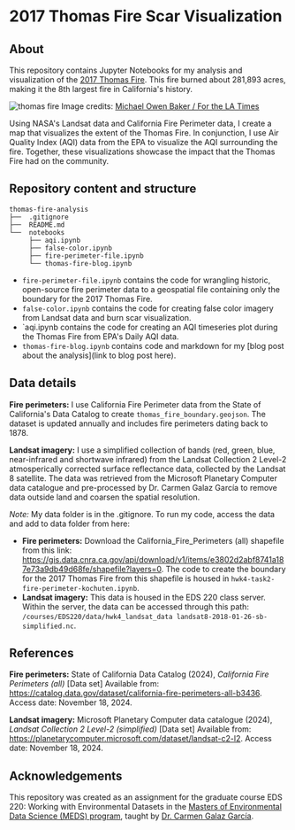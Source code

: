 # 2017 Thomas Fire Scar Visualization

## About
This repository contains Jupyter Notebooks for my analysis and visualization of the [2017 Thomas Fire](https://en.wikipedia.org/wiki/Thomas_Fire). This fire burned about 281,893 acres, making it the 8th largest fire in California's history. 

![thomas fire](https://ca-times.brightspotcdn.com/dims4/default/7aca077/2147483647/strip/true/crop/2048x1365+0+0/resize/1440x960!/format/webp/quality/75/?url=https%3A%2F%2Fcalifornia-times-brightspot.s3.amazonaws.com%2Fe3%2F17%2F6803239007424db677d324a459ac%2Fla-me-thomas-fire-photos-010)
Image credits: [Michael Owen Baker / For the LA Times](https://www.latimes.com/local/lanow/la-me-thomas-fire-photos-photogallery.html)

Using NASA's Landsat data and California Fire Perimeter data, I create a map that visualizes the extent of the Thomas Fire. In conjunction, I use Air Quality Index (AQI) data from the EPA to visualize the AQI surrounding the fire. Together, these visualizations showcase the impact that the Thomas Fire had on the community. 

## Repository content and structure

```
thomas-fire-analysis
├──  .gitignore
├──  README.md
└──  notebooks
     ├── aqi.ipynb
     ├── false-color.ipynb
     ├── fire-perimeter-file.ipynb
     └── thomas-fire-blog.ipynb
```

- `fire-perimeter-file.ipynb` contains the code for wrangling historic, open-source fire perimeter data to a geospatial file containing only the boundary for the 2017 Thomas Fire.
- `false-color.ipynb` contains the code for creating false color imagery from Landsat data and burn scar visualization.
- `aqi.ipynb contains the code for creating an AQI timeseries plot during the Thomas Fire from EPA's Daily AQI data.
- `thomas-fire-blog.ipynb` contains code and markdown for my [blog post about the analysis](link to blog post here).
    
## Data details

**Fire perimeters:** I use California Fire Perimeter data from the State of California's Data Catalog to create `thomas_fire_boundary.geojson`. The dataset is updated annually and includes fire perimeters dating back to 1878. 

**Landsat imagery:** I use a simplified collection of bands (red, green, blue, near-infrared and shortwave infrared) from the Landsat Collection 2 Level-2 atmosperically corrected surface reflectance data, collected by the Landsat 8 satellite. The data was retrieved from the Microsoft Planetary Computer data catalogue and pre-processed by Dr. Carmen Galaz García to remove data outside land and coarsen the spatial resolution. 



*Note:* My data folder is in the .gitignore. To run my code, access the data and add to data folder from here:
- **Fire perimeters:** Download the California_Fire_Perimeters (all) shapefile from this link: https://gis.data.cnra.ca.gov/api/download/v1/items/e3802d2abf8741a187e73a9db49d68fe/shapefile?layers=0. The code to create the boundary for the 2017 Thomas Fire from this shapefile is housed in `hwk4-task2-fire-perimeter-kochuten.ipynb`.
- **Landsat imagery:** This data is housed in the EDS 220 class server. Within the server, the data can be accessed through this path: `/courses/EDS220/data/hwk4_landsat_data landsat8-2018-01-26-sb-simplified.nc`.
 

## References

**Fire perimeters:** State of California Data Catalog (2024), *California Fire Perimeters (all)* [Data set] Available from: https://catalog.data.gov/dataset/california-fire-perimeters-all-b3436. Access date: November 18, 2024.

**Landsat imagery:** Microsoft Planetary Computer data catalogue (2024), *Landsat Collection 2 Level-2 (simplified)* [Data set] Available from: https://planetarycomputer.microsoft.com/dataset/landsat-c2-l2. Access date: November 18, 2024.

## Acknowledgements

This repository was created as an assignment for the graduate course EDS 220: Working with Environmental Datasets in the [Masters of Environmental Data Science (MEDS) program](https://bren.ucsb.edu/masters-programs/master-environmental-data-science), taught by [Dr. Carmen Galaz García](https://github.com/carmengg).

